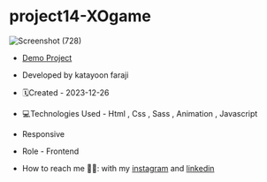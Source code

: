 # project14-XOgame
![Screenshot (728)](https://github.com/katayoon-faraji-web/trick32-XOgame/assets/144775981/2b95de24-1545-4f68-8931-3489666e66b6)

- [Demo Project](https://katayoon-faraji-web.github.io/trick32-XOgame/)

- Developed by katayoon faraji

- 🗓️Created - 2023-12-26

- 💻Technologies Used - Html , Css , Sass , Animation , Javascript

- Responsive
  
- Role - Frontend

- How to reach me 👩🏻: with my [instagram](https://instagram.com/katayoon_faraji_web) and [linkedin](https://www.linkedin.com/in/katayoon-faraji-web-3b722b207r)
